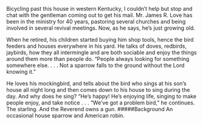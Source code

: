Bicycling past this house in western Kentucky, I couldn’t help but stop and chat with the gentleman coming out to get his mail. Mr. James R. Love has been in the ministry for 40 years, pastoring several churches and being involved in several revival meetings. Now, as he says, he’s just growing old.
 
When he retired, his children started buying him shop tools, hence the bird feeders and houses everywhere in his yard. He talks of doves, redbirds, jaybirds, how they all intermingle and are both sociable and enjoy the things around them more than people do. “People always looking for something somewhere else. . . . Not a sparrow falls to the ground without the Lord knowing it.” 

He loves his mockingbird, and tells about the bird who sings at his son’s house all night long and then comes down to his house to sing during the day. And why does he sing? “He’s happy! He’s enjoying life, singing to make people enjoy, and take notice . . . “We’ve got a problem bird,” he continues. The starling. And the Reverend owns a gun. 
#####Background
An occasional house sparrow and American robin.
